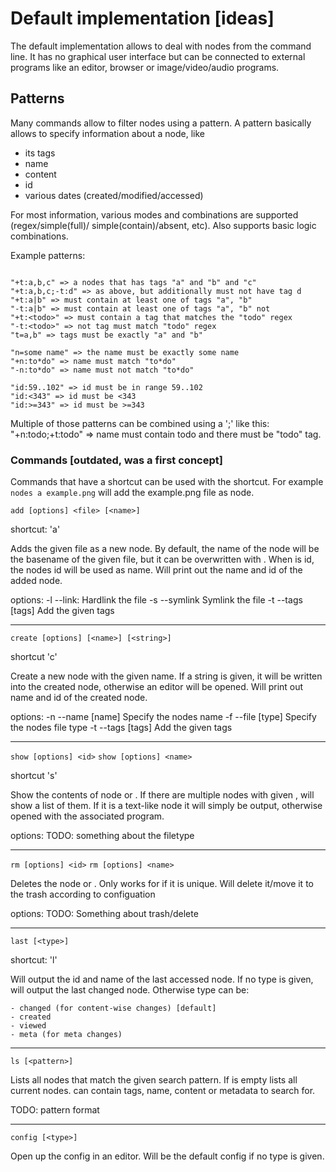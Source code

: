 # Default implementation [ideas]

The default implementation allows to deal with nodes from the command line.
It has no graphical user interface but can be connected to external programs
like an editor, browser or image/video/audio programs.


## Patterns

Many commands allow to filter nodes using a pattern.
A pattern basically allows to specify information about a node, like

 - its tags
 - name
 - content
 - id
 - various dates (created/modified/accessed)

For most information, various modes and combinations are supported
(regex/simple(full)/ simple(contain)/absent, etc).
Also supports basic logic combinations.

Example patterns:

```

"+t:a,b,c" => a nodes that has tags "a" and "b" and "c"
"+t:a,b,c;-t:d" => as above, but additionally must not have tag d
"+t:a|b" => must contain at least one of tags "a", "b"
"-t:a|b" => must contain at least one of tags "a", "b" not
"+t:<todo>" => must contain a tag that matches the "todo" regex
"-t:<todo>" => not tag must match "todo" regex
"t=a,b" => tags must be exactly "a" and "b"

"n=some name" => the name must be exactly some name
"+n:to*do" => name must match "to*do"
"-n:to*do" => name must not match "to*do"

"id:59..102" => id must be in range 59..102
"id:<343" => id must be <343
"id:>=343" => id must be >=343

```

Multiple of those patterns can be combined using a ';' like this:
"+n:todo;+t:todo" => name must contain todo and there must be "todo" tag.

### Commands [outdated, was a first concept]

Commands that have a shortcut can be used with the shortcut.
For example `nodes a example.png` will add the example.png file
as node.

`add [options] <file> [<name>]`

shortcut: 'a'

Adds the given file as a new node.
By default, the name of the node will be the basename of
the given file, but it can be overwritten with <name>.
When <name> is id, the nodes id will be used as name.
Will print out the name and id of the added node.

options:
	-l --link:					Hardlink the file
	-s --symlink				Symlink the file
	-t --tags		[tags]		Add the given tags

---

`create [options] [<name>] [<string>]`

shortcut 'c'

Create a new node with the given name.
If a string is given, it will be written into the created node,
otherwise an editor will be opened.
Will print out name and id of the created node.

options:
	-n --name		[name]		Specify the nodes name
	-f --file		[type]		Specify the nodes file type
	-t --tags		[tags]		Add the given tags

---

`show [options] <id>`
`show [options] <name>`

shortcut 's'

Show the contents of node <id> or <name>.
If there are multiple nodes with given <name>, will show
a list of them.
If it is a text-like node it will simply be output, otherwise
opened with the associated program.

options:
	TODO: something about the filetype

---

`rm [options] <id>`
`rm [options] <name>`

Deletes the node <id> or <name>.
Only works for <name> if it is unique.
Will delete it/move it to the trash according to configuation

options:
	TODO: Something about trash/delete

---

`last [<type>]`

shortcut: 'l'

Will output the id and name of the last accessed node.
If no type is given, will output the last changed node.
Otherwise type can be:

	- changed (for content-wise changes) [default]
	- created
	- viewed
	- meta (for meta changes)

---

`ls [<pattern>]`

Lists all nodes that match the given search pattern.
If <pattern> is empty lists all current nodes.
<pattern> can contain tags, name, content or
metadata to search for.

TODO: pattern format

---

`config [<type>]`

Open up the config in an editor.
Will be the default config if no type is given.

